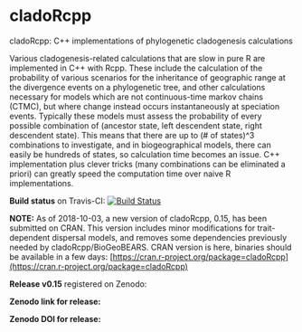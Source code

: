 # cladoRcpp
cladoRcpp: C++ implementations of phylogenetic cladogenesis calculations

Various cladogenesis-related calculations that are slow in pure R are implemented in C++ with Rcpp. These include the calculation of the probability of various scenarios for the inheritance of geographic range at the divergence events on a phylogenetic tree, and other calculations necessary for models which are not continuous-time markov chains (CTMC), but where change instead occurs instantaneously at speciation events.  Typically these models must assess the probability of every possible combination of (ancestor state, left descendent state, right descendent state).  This means that there are up to (# of states)^3 combinations to investigate, and in biogeographical models, there can easily be hundreds of states, so calculation time becomes an issue.  C++ implementation plus clever tricks (many combinations can be eliminated a priori) can greatly speed the computation time over naive R implementations.

**Build status** on Travis-CI: [![Build Status](https://travis-ci.org/nmatzke/cladoRcpp.svg?branch=master)](https://travis-ci.org/nmatzke/cladoRcpp)

**NOTE:** As of 2018-10-03, a new version of cladoRcpp, 0.15, has been submitted on CRAN. This version includes minor modifications for trait-dependent dispersal models, and removes some dependencies previously needed by cladoRcpp/BioGeoBEARS. CRAN version is here, binaries should be available in a few days: [https://cran.r-project.org/package=cladoRcpp](https://cran.r-project.org/package=cladoRcpp)

**Release v0.15** registered on Zenodo: 

**Zenodo link for release:** 

**Zenodo DOI for release:** 
